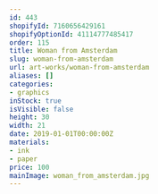 ```yaml
---
id: 443
shopifyId: 7160656429161
shopifyOptionId: 41114777485417
order: 115
title: Woman from Amsterdam
slug: woman-from-amsterdam
url: art-works/woman-from-amsterdam
aliases: []
categories:
- graphics
inStock: true
isVisible: false
height: 30
width: 21
date: 2019-01-01T00:00:00Z
materials:
- ink
- paper
price: 100
mainImage: woman_from_amsterdam.jpg
---
```

